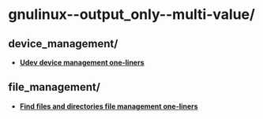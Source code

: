 
# gnulinux--output_only--multi-value/

## device_management/

* [**Udev device management one-liners**](device_management/udev-device-management.one-liners)

## file_management/

* [**Find files and directories file management one-liners**](file_management/find-files-and-directories-file-management.one-liners)

